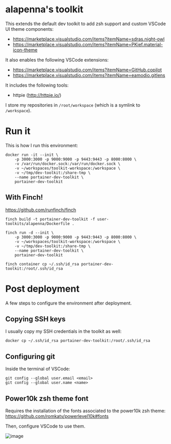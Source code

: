 # alapenna's toolkit

This extends the default dev toolkit to add zsh support and custom VSCode UI theme components:
* https://marketplace.visualstudio.com/items?itemName=sdras.night-owl
* https://marketplace.visualstudio.com/items?itemName=PKief.material-icon-theme

It also enables the following VSCode extensions:
* https://marketplace.visualstudio.com/items?itemName=GitHub.copilot
* https://marketplace.visualstudio.com/items?itemName=eamodio.gitlens

It includes the following tools:
* httpie (http://httpie.io/)

I store my repositories in `/root/workspace` (which is a symlink to `/workspace`).

# Run it

This is how I run this environment:

```
docker run -it --init \
    -p 3000:3000 -p 9000:9000 -p 9443:9443 -p 8000:8000 \
    -v /var/run/docker.sock:/var/run/docker.sock \
    -v ~/workspaces/toolkit-workspace:/workspace \
    -v ~/tmp/dev-toolkit:/share-tmp \
    --name portainer-dev-toolkit \
    portainer-dev-toolkit  
```

## With Finch!

https://github.com/runfinch/finch

```
finch build -t portainer-dev-toolkit -f user-toolkits/alapenna/Dockerfile .

finch run -d --init \
    -p 3000:3000 -p 9000:9000 -p 9443:9443 -p 8000:8000 \
    -v ~/workspaces/toolkit-workspace:/workspace \
    -v ~/tmp/dev-toolkit:/share-tmp \
    --name portainer-dev-toolkit \
    portainer-dev-toolkit 

finch container cp ~/.ssh/id_rsa portainer-dev-toolkit:/root/.ssh/id_rsa
```


# Post deployment

A few steps to configure the environment after deployment.

## Copying SSH keys

I usually copy my SSH credentials in the toolkit as well:

```
docker cp ~/.ssh/id_rsa portainer-dev-toolkit:/root/.ssh/id_rsa
```

## Configuring git

Inside the terminal of VSCode:

```
git config --global user.email <email>
git config --global user.name <name>
```

## Power10k zsh theme font

Requires the installation of the fonts associated to the power10k zsh theme: https://github.com/romkatv/powerlevel10k#fonts

Then, configure VSCode to use them.

![image](https://user-images.githubusercontent.com/5485061/156640884-0d2001ef-5f3c-4372-8d07-b4c87d2f6783.png)
